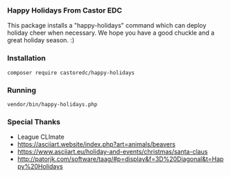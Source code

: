 ### Happy Holidays From Castor EDC

This package installs a "happy-holidays" command which can deploy holiday cheer when necessary. We hope you have a good chuckle and a great holiday season. :)

### Installation

```
composer require castoredc/happy-holidays
```

### Running

```
vendor/bin/happy-holidays.php
```

### Special Thanks
- League CLImate
- https://asciiart.website/index.php?art=animals/beavers
- https://www.asciiart.eu/holiday-and-events/christmas/santa-claus
- http://patorjk.com/software/taag/#p=display&f=3D%20Diagonal&t=Happy%20Holidays
